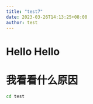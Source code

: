 ```yaml
---
title: "test7"
date: 2023-03-26T14:13:25+08:00
author: test
---
```


# Hello Hello
# 我看看什么原因
```bash
cd test
```